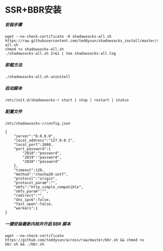 #	SSR+BBR安装
	
#####	安装步骤

	wget --no-check-certificate -O shadowsocks-all.sh https://raw.githubusercontent.com/teddysun/shadowsocks_install/master/shadowsocks-all.sh
	chmod +x shadowsocks-all.sh
	./shadowsocks-all.sh 2>&1 | tee shadowsocks-all.log
		

#####	卸载方法

	./shadowsocks-all.sh uninstall
	
#####	启动脚本	

	/etc/init.d/shadowsocks-r start | stop | restart | status
	
#####	配置文件	
	/etc/shadowsocks-r/config.json
	
	{
		"server":"0.0.0.0",
		"local_address":"127.0.0.1",
		"local_port":1080,
		"port_password":{
			"2018":"password",
			"2019":"password",
			"2020":"password"
		},
		"timeout":120,
		"method":"chacha20-ietf",
		"protocol":"origin",
		"protocol_param":"",
		"obfs":"http_simple_compatible",
		"obfs_param":"",
		"redirect":"",
		"dns_ipv6":false,
		"fast_open":false,
		"workers":1
	}
	
#####	一键安装最新内核并开启 BBR 脚本
	
	wget --no-check-certificate https://github.com/teddysun/across/raw/master/bbr.sh && chmod +x bbr.sh && ./bbr.sh
